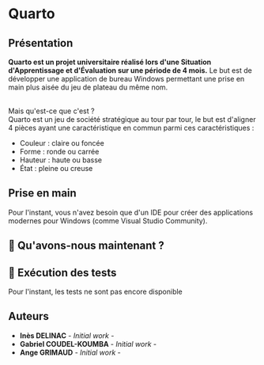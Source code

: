 # Quarto

## Présentation
**Quarto est un projet universitaire réalisé lors d'une Situation d'Apprentissage et d'Évaluation sur une période de 4 mois.** Le but est de développer une application de bureau Windows permettant une prise en main plus aisée du jeu de plateau du même nom. <br><br>

Mais qu'est-ce que c'est ? <br>
Quarto est un jeu de société stratégique au tour par tour, le but est d'aligner 4 pièces ayant une caractéristique en commun parmi ces caractéristiques : 
- Couleur : claire ou foncée
- Forme : ronde ou carrée
- Hauteur : haute ou basse
- État : pleine ou creuse

## Prise en main
Pour l'instant, vous n'avez besoin que d'un IDE pour créer des applications modernes pour Windows (comme Visual Studio Community).

## 🚦 Qu'avons-nous maintenant ?

## 🧪 Exécution des tests
Pour l'instant, les tests ne sont pas encore disponible
## Auteurs
* **Inès DELINAC** - *Initial work* -
* **Gabriel COUDEL-KOUMBA** - *Initial work* -
* **Ange GRIMAUD** - *Initial work* -